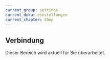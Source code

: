```yaml
---
current_group: settings
current_doku: einstellungen
current_chapter: Shop
---
```


## Verbindung

Dieser Bereich wird aktuell für Sie überarbeitet.